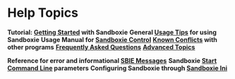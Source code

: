# Help Topics

**Tutorial: [Getting Started](GettingStarted.md) with Sandboxie**
**General [Usage Tips](UsageTips.md) for using Sandboxie**
**Usage Manual for [Sandboxie Control](SandboxieControl.md)**
**[Known Conflicts](KnownConflicts.md) with other programs**
**[Frequently Asked Questions](FrequentlyAskedQuestions.md)**
**[Advanced Topics](AdvancedTopics.md)**

**Reference for error and informational [SBIE Messages](SBIE_Messages)**
**Sandboxie [Start Command Line](StartCommandLine.md) parameters**
**Configuring Sandboxie through [Sandboxie Ini](SandboxieIni.md)**